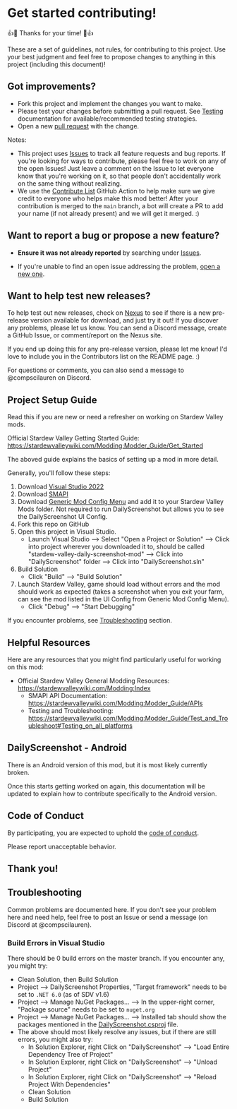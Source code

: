 # Get started contributing!

:+1::tada: Thanks for your time! :tada::+1:

These are a set of guidelines, not rules, for contributing to this project. Use
your best judgment and feel free to propose changes to anything in this project
(including this document)!

## Got improvements?

* Fork this project and implement the changes you want to make.
* Please test your changes before submitting a pull request. See [Testing](./DailyScreenshot/Tests/Testing.md) documentation for available/recommended testing strategies.
* Open a new [pull request](../../pull/new) with the change.

Notes:

* This project uses [Issues](../../issues) to track all feature requests and bug reports. If you're looking for ways to contribute, please feel free to work on any of the open Issues! Just leave a comment on the Issue to let everyone know that you're working on it, so that people don't accidentally work on the same thing without realizing.
* We use the [Contribute List](https://github.com/marketplace/actions/contribute-list) GitHub Action to help make sure we give credit to everyone who helps make this mod better! After your contribution is merged to the `main` branch, a bot will create a PR to add your name (if not already present) and we will get it merged. :)

## Want to report a bug or propose a new feature?

* **Ensure it was not already reported** by searching under [Issues](../../issues).

* If you're unable to find an open issue addressing the problem, [open a new one](../../issues/new/choose).

## Want to help test new releases?

To help test out new releases, check on [Nexus](https://www.nexusmods.com/stardewvalley/mods/4779?tab=files) to see if there is a new pre-release version available for download, and just try it out! If you discover any problems, please let us know. You can send a Discord message, create a GitHub Issue, or comment/report on the Nexus site.

If you end up doing this for any pre-release version, please let me know! I'd love to include you in the Contributors list on the README page. :)

For questions or comments, you can also send a message to @compscilauren on Discord.

## Project Setup Guide

Read this if you are new or need a refresher on working on Stardew Valley mods.

Official Stardew Valley Getting Started Guide: https://stardewvalleywiki.com/Modding:Modder_Guide/Get_Started

The aboved guide explains the basics of setting up a mod in more detail.

Generally, you'll follow these steps:

1. Download [Visual Studio 2022](https://visualstudio.microsoft.com/downloads/)
2. Download [SMAPI](https://www.nexusmods.com/stardewvalley/mods/2400)
3. Download [Generic Mod Config Menu](https://www.nexusmods.com/stardewvalley/mods/5098) and add it to your Stardew Valley Mods folder. Not required to run DailyScreenshot but allows you to see the DailyScreenshot UI Config.
4. Fork this repo on GitHub
5. Open this project in Visual Studio.
    * Launch Visual Studio --> Select "Open a Project or Solution" --> Click into project wherever you downloaded it to, should be called "stardew-valley-daily-screenshot-mod" --> Click into "DailyScreenshot" folder --> Click into "DailyScreenshot.sln"
6. Build Solution
    * Click "Build" --> "Build Solution"
7. Launch Stardew Valley, game should load without errors and the mod should work as expected (takes a screenshot when you exit your farm, can see the mod listed in the UI Config from Generic Mod Config Menu).
    * Click "Debug" --> "Start Debugging"

If you encounter problems, see [Troubleshooting](#Troubleshooting) section.

## Helpful Resources

Here are any resources that you might find particularly useful for working on this mod:

* Official Stardew Valley General Modding Resources: https://stardewvalleywiki.com/Modding:Index
    * SMAPI API Documentation: https://stardewvalleywiki.com/Modding:Modder_Guide/APIs
    * Testing and Troubleshooting: https://stardewvalleywiki.com/Modding:Modder_Guide/Test_and_Troubleshoot#Testing_on_all_platforms

## DailyScreenshot - Android

There is an Android version of this mod, but it is most likely currently broken.

Once this starts getting worked on again, this documentation will be updated to explain how to contribute specifically to the Android version.

## Code of Conduct

By participating, you are expected to uphold the [code of
conduct](CODE_OF_CONDUCT.md).

Please report unacceptable behavior.

## Thank you!

## Troubleshooting

Common problems are documented here. If you don't see your problem here and need help, feel free to post an Issue or send a message (on Discord at @compscilauren).

### Build Errors in Visual Studio

There should be 0 build errors on the master branch. If you encounter any, you might try:

* Clean Solution, then Build Solution
* Project --> DailyScreenshot Properties, "Target framework" needs to be set to `.NET 6.0` (as of SDV v1.6)
* Project --> Manage NuGet Packages... --> In the upper-right corner, "Package source" needs to be set to `nuget.org`
* Project --> Manage NuGet Packages... --> Installed tab should show the packages mentioned in the [DailyScreenshot.csproj](./DailyScreenshot/DailyScreenshot.csproj) file.
* The above should most likely resolve any issues, but if there are still errors, you might also try:
  * In Solution Explorer, right Click on "DailyScreenshot" --> "Load Entire Dependency Tree of Project"
  * In Solution Explorer, right Click on "DailyScreenshot" --> "Unload Project"
  * In Solution Explorer, right Click on "DailyScreenshot" --> "Reload Project With Dependencies"
  * Clean Solution
  * Build Solution
